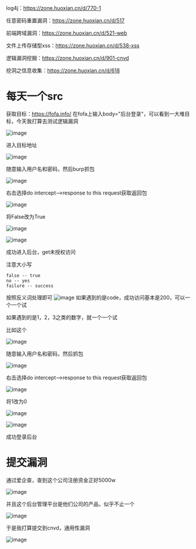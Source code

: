 log4j：https://zone.huoxian.cn/d/770-1

任意密码重置漏洞：https://zone.huoxian.cn/d/517

前端跨域漏洞：https://zone.huoxian.cn/d/521-web

文件上传存储型xss：https://zone.huoxian.cn/d/538-xss

逻辑漏洞挖掘：https://zone.huoxian.cn/d/901-cnvd

挖洞之信息收集：https://zone.huoxian.cn/d/618

# 每天一个src
获取目标：https://fofa.info/
在fofa上输入body="后台登录"，可以看到一大堆目标，今天我打算去测试逻辑漏洞

![image](https://user-images.githubusercontent.com/52622597/210194371-8d741b88-b8e3-46f7-8684-d655bbfbb713.png)

进入目标地址

![image](https://user-images.githubusercontent.com/52622597/210194385-39886730-4814-4eff-be21-80c1b119212e.png)

随意输入用户名和密码，然后burp抓包


![image](https://user-images.githubusercontent.com/52622597/210194421-c6833919-ba45-4075-83f0-ef73b0a99a53.png)

右击选择do intercept-->response to this request获取返回包

![image](https://user-images.githubusercontent.com/52622597/210194482-fca799c3-f4a2-4bab-aa50-d5dd59755ef9.png)

将False改为True

![image](https://user-images.githubusercontent.com/52622597/210194494-b224e9bf-d7a8-422c-a678-deb231741cf6.png)

![image](https://user-images.githubusercontent.com/52622597/210194502-4125017c-13d8-4127-9e9b-ac17a5f7fe5a.png)

成功进入后台，get未授权访问

注意大小写
```
false -- true
no -- yes
failure -- success
```
按照反义词处理即可
![image](https://user-images.githubusercontent.com/52622597/210194807-e15c074a-f408-4c05-827a-f88d25048ad9.png)
如果遇到的是code，成功访问基本是200，可以一个一个试

如果遇到的是1，2，3之类的数字，就一个一个试

比如这个

![image](https://user-images.githubusercontent.com/52622597/210195109-ae792d3c-f9f8-4e93-888c-a1b98442276e.png)

随意输入用户名和密码，然后抓包

![image](https://user-images.githubusercontent.com/52622597/210195137-53d5b42f-69e3-4e53-b78d-654502147ada.png)

右击选择do intercept-->response to this request获取返回包

![image](https://user-images.githubusercontent.com/52622597/210195147-0d97fff2-acfa-459e-9bc6-909add443b7c.png)

将1改为0

![image](https://user-images.githubusercontent.com/52622597/210195154-708af259-6e18-4faa-b4f3-43f1f45f2c0c.png)

![image](https://user-images.githubusercontent.com/52622597/210195178-e4670ced-4ed9-4ed9-8238-c8d999f13c8a.png)

成功登录后台
# 提交漏洞

通过爱企查，查到这个公司注册资金正好5000w

![image](https://user-images.githubusercontent.com/52622597/210195932-0d10d431-a32a-4316-b471-cc2db0931ba5.png)

并且这个后台管理平台是他们公司的产品，似乎不止一个

![image](https://user-images.githubusercontent.com/52622597/210195961-affb0ff0-3d2d-4ebe-add7-4a33f542b0f9.png)

于是我打算提交到cnvd，通用性漏洞



![image](https://user-images.githubusercontent.com/52622597/210196234-fe447fed-393b-4682-a0f6-cb0ed89f2502.png)
